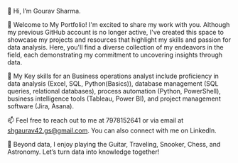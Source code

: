 👋 Hi, I’m Gourav Sharma.

🌱 Welcome to My Portfolio! I'm excited to share my work with you. Although my previous GitHub account is no longer active, I've created this space to showcase my projects and resources that highlight my skills and passion for data analysis. Here, you'll find a diverse collection of my endeavors in the field, each demonstrating my commitment to uncovering insights through data.

👀 My Key skills for an Business operations analyst include proficiency in data analysis (Excel, SQL, Python(Basics)), database management (SQL queries, relational databases), 
process automation (Python, PowerShell), business intelligence tools (Tableau, Power BI), and project management software (Jira, Asana).

📫 Feel free to reach out to me at 7978152641 or via email at shgaurav42.gs@gmail.com. You can also connect with me on LinkedIn.

👀 Beyond data, I enjoy playing the Guitar, Traveling, Snooker, Chess, and Astronomy. Let’s turn data into knowledge together!



